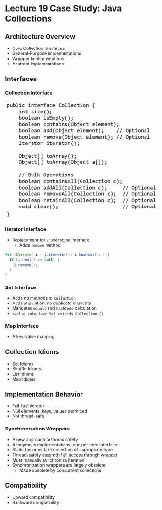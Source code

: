 # Lecture 19 Case Study: Java Collections

## Architecture Overview

* Core Collection Interfaces
* General-Purpose Implementations
* Wrapper Implementations
* Abstract Implementations

## Interfaces

### Collection Interface

![collection_interface](images/lecture19-case-study-java-collections/collection_interface.png)

### Iterator Interface

* Replacement for `Enumeration` interface
  * Adds `remove` method

```java
for (Iterator i = c.iterator(); i.hasNext(); ) {
  if (i.next() == null) {
    i.remove();
  }
}
```

### Set Interface

* Adds no methods to `Collection`
* Adds stipulation: no duplicate elements
* Mandates `equals` and `hashCode` calculation
* `public interface Set extends Collection {}`

### Map Interface

* A key-value mapping

## Collection Idioms

* Set Idioms
* Shuffle Idioms
* List Idioms
* Map Idioms

## Implementation Behavior

* Fail-fast iterator
* Null elements, keys, values permitted
* Not thread-safe

### Synchronization Wrappers

* A new approach to thread safety
* Anonymous implementations, one per core interface
* Static factories take collection of appropriate type
* Thread-safety assured if all access through wrapper
* Must manually synchronize iteration
* Synchronization wrappers are largely obsolete
  * Made obsolete by concurrent collections

## Compatibility

* Upward compatibility
* Backward compatibility